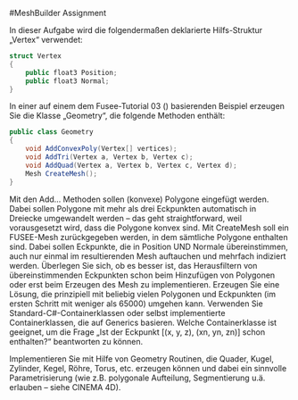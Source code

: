 #MeshBuilder Assignment

In dieser Aufgabe wird die folgendermaßen deklarierte Hilfs-Struktur „Vertex“ verwendet:

```C#
struct Vertex
{
    public float3 Position;
    public float3 Normal;
}
```

In einer auf einem dem Fusee-Tutorial 03 () basierenden Beispiel erzeugen Sie die Klasse „Geometry“, die folgende Methoden enthält:

```C#
public class Geometry
{
    void AddConvexPoly(Vertex[] vertices);
    void AddTri(Vertex a, Vertex b, Vertex c);
    void AddQuad(Vertex a, Vertex b, Vertex c, Vertex d);
    Mesh CreateMesh();
}
```

Mit den Add… Methoden sollen (konvexe) Polygone eingefügt werden. Dabei sollen Polygone mit mehr als drei Eckpunkten automatisch in Dreiecke umgewandelt werden – 
das geht straightforward, weil vorausgesetzt wird, dass die Polygone konvex sind.
Mit CreateMesh soll ein FUSEE-Mesh zurückgegeben werden, in dem sämtliche Polygone enthalten sind. Dabei sollen Eckpunkte, die in Position UND Normale übereinstimmen, 
auch nur einmal im resultierenden Mesh auftauchen und mehrfach indiziert werden.
Überlegen Sie sich, ob es besser ist, das Herausfiltern von übereinstimmenden Eckpunkten schon beim Hinzufügen von Polygonen oder erst beim Erzeugen des Mesh zu implementieren.
Erzeugen Sie eine Lösung, die prinzipiell mit beliebig vielen Polygonen und Eckpunkten (im ersten Schritt mit weniger als 65000) umgehen kann. Verwenden Sie 
Standard-C#-Containerklassen oder selbst implementierte Containerklassen, die auf Generics basieren. Welche Containerklasse ist geeignet, um die Frage „Ist der 
Eckpunkt [(x, y, z), (xn, yn, zn)] schon enthalten?“ beantworten zu können.

Implementieren Sie mit Hilfe von Geometry Routinen, die Quader, Kugel, Zylinder, Kegel, Röhre, Torus, etc. erzeugen können und dabei ein sinnvolle Parametrisierung (wie z.B. polygonale Aufteilung, Segmentierung u.ä. erlauben – siehe CINEMA 4D). 
